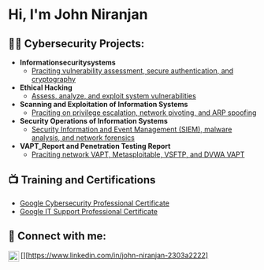 <h1>Hi, I'm John Niranjan

<h2>👨‍💻 Cybersecurity Projects:</h2>

- <b>Informationsecuritysystems </b>
  - [Praciting vulnerability assessment, secure authentication, and cryptography](https://github.com/JohnNiranjan/InformationSecuritySystems)
- <b>Ethical Hacking </b>
  - [Assess, analyze, and exploit system vulnerabilities](https://github.com/JohnNiranjan/Ethical-Hacking)
- <b>Scanning and Exploitation of Information Systems </b>
  - [Praciting on privilege escalation, network pivoting, and ARP spoofing](https://github.com/JohnNiranjan/Scanning-and-Exploitation-of-Information-Systems)
- <b>Security Operations of Information Systems </b>
  - [Security Information and Event Management (SIEM), malware analysis, and network forensics](https://github.com/JohnNiranjan/Security-Operations-of-Information-Systems)
- <b>VAPT_Report and Penetration Testing Report </b>
  - [Praciting network VAPT, Metasploitable, VSFTP, and DVWA VAPT](https://github.com/JohnNiranjan/VAPT_Report-and-Penetration-Testing-Report)

<h2>📺 Training and Certifications</h2>

- [Google Cybersecurity Professional Certificate](https://www.coursera.org/account/accomplishments/specialization/certificate/5W21RVGKU51G)
- [Google IT Support Professional Certificate](https://www.coursera.org/account/accomplishments/specialization/certificate/G29XGWHSPG9W)


<h2> 🤳 Connect with me:</h2>

[<img align="left" alt="JohnNiranjan | LinkedIn" width="22px" src="https://cdn.jsdelivr.net/npm/simple-icons@v3/icons/linkedin.svg" />][https://www.linkedin.com/in/john-niranjan-2303a2222]

[linkedin]: https://linkedin.com/in/JohnNiranjan

